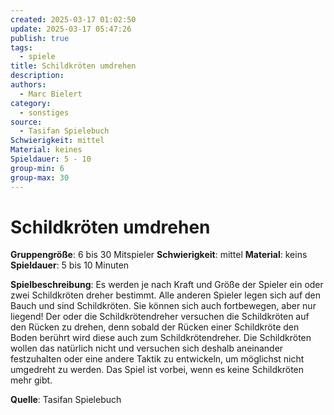 ```yaml
---
created: 2025-03-17 01:02:50
update: 2025-03-17 05:47:26
publish: true
tags:
  - spiele
title: Schildkröten umdrehen
description: 
authors:
  - Marc Bielert
category:
  - sonstiges
source:
  - Tasifan Spielebuch
Schwierigkeit: mittel
Material: keines
Spieldauer: 5 - 10
group-min: 6
group-max: 30
---
```


# Schildkröten umdrehen

**Gruppengröße**: 6 bis 30 Mitspieler
**Schwierigkeit**: mittel
**Material**: keins
**Spieldauer**: 5 bis 10 Minuten

**Spielbeschreibung**:
Es werden je nach Kraft und Größe der Spieler ein oder zwei Schildkröten dreher bestimmt. Alle anderen Spieler legen sich auf den Bauch und sind Schildkröten. Sie können sich auch fortbewegen, aber nur liegend! Der oder die Schildkrötendreher versuchen die Schildkröten auf den Rücken zu drehen, denn sobald der Rücken einer Schildkröte den Boden berührt wird diese auch zum Schildkrötendreher. Die Schildkröten wollen das natürlich nicht und versuchen sich deshalb aneinander festzuhalten oder eine andere Taktik zu entwickeln, um möglichst nicht umgedreht zu werden. Das Spiel ist vorbei, wenn es keine Schildkröten mehr gibt.

**Quelle**:
Tasifan Spielebuch
